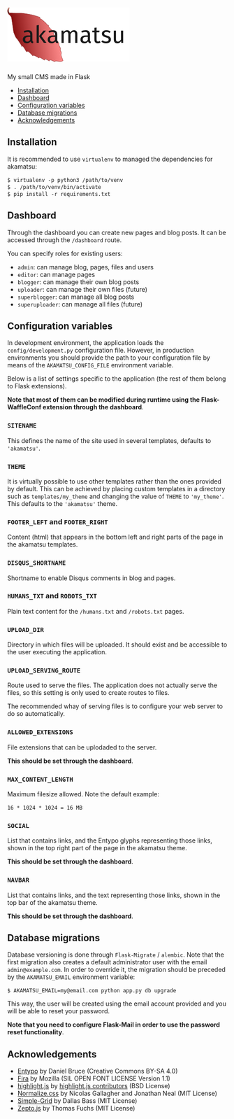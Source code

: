# ![akamatsu](logo.png)

My small CMS made in Flask

  * [Installation](#installation)
  * [Dashboard](#dashboard)
  * [Configuration variables](#configuration-variables)
  * [Database migrations](#database-migrations)
  * [Acknowledgements](#acknowledgements)


## Installation

It is recommended to use `virtualenv` to managed the dependencies for akamatsu:

```
$ virtualenv -p python3 /path/to/venv
$ . /path/to/venv/bin/activate
$ pip install -r requirements.txt
```

## Dashboard

Through the dashboard you can create new pages and blog posts. It can be
accessed through the `/dashboard` route.

You can specify roles for existing users:

- `admin`: can manage blog, pages, files and users
- `editor`: can manage pages
- `blogger`: can manage their own blog posts
- `uploader`: can manage their own files (future)
- `superblogger`: can manage all blog posts
- `superuploader`: can manage all files (future)

## Configuration variables

In development environment, the application loads the `config/development.py`
configuration file. However, in production environments you should provide the
path to your configuration file by means of the `AKAMATSU_CONFIG_FILE`
environment variable.

Below is a list of settings specific to the application (the rest of them
belong to Flask extensions).

**Note that most of them can be modified during runtime using the
Flask-WaffleConf extension through the dashboard**.

### `SITENAME`

This defines the name of the site used in several templates, defaults to
`'akamatsu'`.

### `THEME`

It is virtually possible to use other templates rather than the ones provided
by default. This can be achieved by placing custom templates in a directory
such as `templates/my_theme` and changing the value of `THEME` to `'my_theme'`.
This defaults to the `'akamatsu'` theme.

### `FOOTER_LEFT` and `FOOTER_RIGHT`

Content (html) that appears in the bottom left and right parts of the page in
the akamatsu templates.

### `DISQUS_SHORTNAME`

Shortname to enable Disqus comments in blog and pages.

### `HUMANS_TXT` and `ROBOTS_TXT`

Plain text content for the `/humans.txt` and `/robots.txt` pages.

### `UPLOAD_DIR`

Directory in which files will be uploaded. It should exist and be accessible to
the user executing the application.

### `UPLOAD_SERVING_ROUTE`

Route used to serve the files. The application does not actually serve the
files, so this setting is only used to create routes to files.

The recommended whay of serving files is to configure your web server to do so
automatically.

### `ALLOWED_EXTENSIONS`

File extensions that can be uplodaded to the server.

**This should be set through the dashboard**.

### `MAX_CONTENT_LENGTH`

Maximum filesize allowed. Note the default example:

```
16 * 1024 * 1024 = 16 MB
```

### `SOCIAL`

List that contains links, and the Entypo glyphs representing those links, shown
in the top right part of the page in the akamatsu theme.

**This should be set through the dashboard**.

### `NAVBAR`

List that contains links, and the text representing those links, shown in the
top bar of the akamatsu theme.

**This should be set through the dashboard**.

## Database migrations

Database versioning is done through `Flask-Migrate` / `alembic`. Note that the
first migration also creates a default administrator user with the email
`admin@example.com`. In order to override it, the migration should be preceded
by the `AKAMATSU_EMAIL` environment variable:

```
$ AKAMATSU_EMAIL=my@email.com python app.py db upgrade
```

This way, the user will be created using the email account provided and you
will be able to reset your password.

**Note that you need to configure Flask-Mail in order to use the password reset
functionality**.

## Acknowledgements

- [Entypo](http://entypo.com) by Daniel Bruce (Creative Commons BY-SA 4.0)
- [Fira](https://github.com/mozilla/Fira) by Mozilla (SIL OPEN FONT LICENSE
  Version 1.1)
- [highlight.js](https://highlightjs.org) by [highlight.js
  contributors](https://github.com/isagalaev/highlight.js/blob/master/AUTHORS.en.txt) (BSD License)
- [Normalize.css](https://github.com/nercolas/normalize.css) by Nicolas
  Gallagher and Jonathan Neal (MIT License)
- [Simple-Grid](https://github.com/ThisIsDallas/Simple-Grid) by Dallas Bass
  (MIT License)
- [Zepto.js](http://zeptojs.com) by Thomas Fuchs (MIT License)
